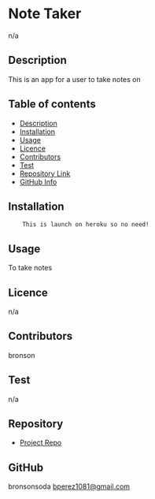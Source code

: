# **Note Taker**
n/a
## Description 
This is an app for a user to take notes on
## Table of contents
- [Description](#Description)
- [Installation](#Installation)
- [Usage](#Usage)
- [Licence](#Licence)
- [Contributors](#Contributors)
- [Test](#Test)
- [Repository Link](#Repository)
- [GitHub Info](#GitHub) 
## Installation
        This is launch on heroku so no need!
## Usage
To take notes
## Licence
n/a
## Contributors
bronson
## Test
n/a
## Repository
- [Project Repo](https://github.com/bronsonsoda/note-taker)
## GitHub
bronsonsoda
bperez1081@gmail.com
